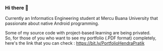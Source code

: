 ### Hi there 👋

<!--
**adtmhendra/adtmhendra** is a ✨ _special_ ✨ repository because its `README.md` (this file) appears on your GitHub profile.

Here are some ideas to get you started:

- 🔭 I’m currently working on ...
- 🌱 I’m currently learning ...
- 👯 I’m looking to collaborate on ...
- 🤔 I’m looking for help with ...
- 💬 Ask me about ...
- 📫 How to reach me: ...
- 😄 Pronouns: ...
- ⚡ Fun fact: ...
-->

Currently an Informatics Engineering student at Mercu Buana University that passionate about native Android programming.

Some of my source code with project-based learning are being privated. So, for those of you who want to see my portfolio (.PDF format) completely, here's the link that you can check : https://bit.ly/PortfolioHendraPratik
